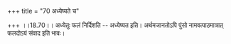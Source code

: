 +++
title = "70 अध्येष्यते च"

+++
।।18.70।। अध्येतुः फलं निर्दिशति -- अध्येष्यत इति। अर्थमजानतोऽपि पुंसो
नामवत्पाठमात्रात् फलदोऽयं संवाद इति भावः।
